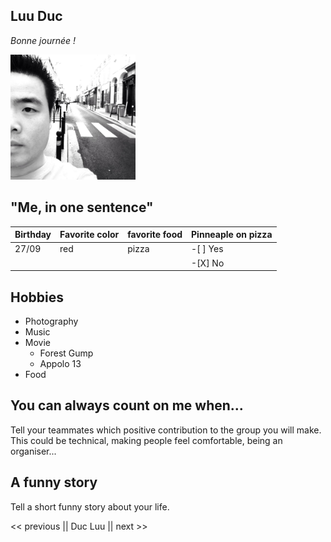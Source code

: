 ## **Luu Duc**

*Bonne journée !*

<img src="img_facebook.jpg" alt="photo de profil" width="200"/>

<!-- ![photo de profil facebook](img_facebook.jpg "Photo") -->

## "Me, in one sentence" 


|   Birthday    |  Favorite color   | favorite food  | Pinneaple on pizza |
|:--------------|:------------------|:---------------|:-------------------|
|   27/09       |      red          |    pizza       |  -[ ] Yes          |
|               |                   |                |  -[X] No

## Hobbies

* Photography
* Music
* Movie
    * Forest Gump
    * Appolo 13
* Food

## You can always count on me when...

Tell your teammates which positive contribution to the group you will make.
This could be technical, making people feel comfortable, being an organiser...

## A funny story

Tell a short funny story about your life.

<< previous || Duc Luu || next >>